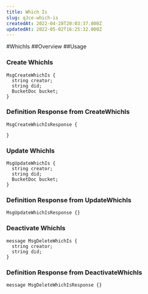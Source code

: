 ```yaml
---
title: Which Is
slug: qJce-which-is
createdAt: 2022-04-28T20:03:37.000Z
updatedAt: 2022-05-02T16:25:32.000Z
---
```

#WhichIs
##Overview
##Usage
### Create WhichIs

```
MsgCreateWhichIs {
  string creator;
  string did;
  BucketDoc bucket;
}
```



### Definition Response from CreateWhichIs

```
MsgCreateWhichIsResponse {

}
```



### Update WhichIs

```
MsgUpdateWhichIs {
  string creator;
  string did;
  BucketDoc bucket;
}
```



### Definition Response from UpdateWhichIs

```
MsgUpdateWhichIsResponse {}
```



### Deactivate WhichIs

```
message MsgDeleteWhichIs {
  string creator;
  string did;
}
```



### Definition Response from DeactivateWhichIs

```
message MsgDeleteWhichIsResponse {}
```


